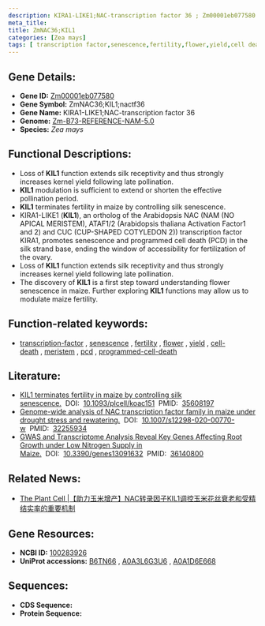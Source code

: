 ```yaml
---
description: KIRA1-LIKE1;NAC-transcription factor 36 ; Zm00001eb077580 ; Zea mays
meta_title:
title: ZmNAC36;KIL1
categories: [Zea mays]
tags: [ transcription factor,senescence,fertility,flower,yield,cell death,meristem,pcd,programmed cell death ]
---
```


## Gene Details:
- **Gene ID:**	[Zm00001eb077580](https://www.maizegdb.org/gene_center/gene/Zm00001eb077580)
- **Gene Symbol:** ZmNAC36;KIL1;nactf36
- **Gene Name:** KIRA1-LIKE1;NAC-transcription factor 36
- **Genome:** [Zm-B73-REFERENCE-NAM-5.0](https://www.maizegdb.org/genome/assembly/Zm-B73-REFERENCE-NAM-5.0)
- **Species:** *Zea mays*

## Functional Descriptions:
   - Loss of **KIL1** function extends silk receptivity and thus strongly increases kernel yield following late pollination.
   - **KIL1** modulation is sufficient to extend or shorten the effective pollination period.
   - **KIL1** terminates fertility in maize by controlling silk senescence.
   - KIRA1-LIKE1 (**KIL1**), an ortholog of the Arabidopsis NAC (NAM (NO APICAL MERISTEM), ATAF1/2 (Arabidopsis thaliana Activation Factor1 and 2) and CUC (CUP-SHAPED COTYLEDON 2)) transcription factor KIRA1, promotes senescence and programmed cell death (PCD) in the silk strand base, ending the window of accessibility for fertilization of the ovary.
   - Loss of **KIL1** function extends silk receptivity and thus strongly increases kernel yield following late pollination.
   - The discovery of **KIL1** is a first step toward understanding flower senescence in maize. Further exploring **KIL1** functions may allow us to modulate maize fertility.

## Function-related keywords:
- [transcription-factor](/tags/transcription-factor/)&nbsp;,&nbsp;[senescence](/tags/senescence/)&nbsp;,&nbsp;[fertility](/tags/fertility/)&nbsp;,&nbsp;[flower](/tags/flower/)&nbsp;,&nbsp;[yield](/tags/yield/)&nbsp;,&nbsp;[cell-death](/tags/cell-death/)&nbsp;,&nbsp;[meristem](/tags/meristem/)&nbsp;,&nbsp;[pcd](/tags/pcd/)&nbsp;,&nbsp;[programmed-cell-death](/tags/programmed-cell-death/)

## Literature:
   - [KIL1 terminates fertility in maize by controlling silk senescence.]( https://academic.oup.com/plcell/article/34/8/2852/6590656?login=true)&nbsp;&nbsp;DOI:&nbsp;&nbsp;[10.1093/plcell/koac151](https://academic.oup.com/plcell/article/34/8/2852/6590656?login=true)&nbsp;&nbsp;PMID:&nbsp;&nbsp;[35608197](https://pubmed.ncbi.nlm.nih.gov/35608197/)
   - [Genome-wide analysis of NAC transcription factor family in maize under drought stress and rewatering.]( https://link.springer.com/article/10.1007/s12298-020-00770-w)&nbsp;&nbsp;DOI:&nbsp;&nbsp;[10.1007/s12298-020-00770-w](https://link.springer.com/article/10.1007/s12298-020-00770-w)&nbsp;&nbsp;PMID:&nbsp;&nbsp;[32255934](https://pubmed.ncbi.nlm.nih.gov/32255934/)
   - [GWAS and Transcriptome Analysis Reveal Key Genes Affecting Root Growth under Low Nitrogen Supply in Maize.]( https://www.mdpi.com/2073-4425/13/9/1632)&nbsp;&nbsp;DOI:&nbsp;&nbsp;[10.3390/genes13091632](https://www.mdpi.com/2073-4425/13/9/1632)&nbsp;&nbsp;PMID:&nbsp;&nbsp;[36140800](https://pubmed.ncbi.nlm.nih.gov/36140800/)

## Related News:
   - [The Plant Cell |【助力玉米增产】NAC转录因子KIL1调控玉米花丝衰老和受精结实率的重要机制](https://mp.weixin.qq.com/s?__biz=Mzg3MDEwNDEyMg==&mid=2247530036&idx=5&sn=d8aec9733deef3ed21b74daab7e316c3&chksm=ce90db61f9e752776231be35e678f33cd4e58916dd33a2849735af96938893f182b6e2a02fff&scene=27#wechat_redirect)

## Gene Resources:
- **NCBI ID:** [100283926](https://www.ncbi.nlm.nih.gov/gene/?term=100283926)
- **UniProt accessions:** [B6TN66](https://www.uniprot.org/uniprotkb/B6TN66/entry)&nbsp;,&nbsp;[A0A3L6G3U6](https://www.uniprot.org/uniprotkb/A0A3L6G3U6/entry)&nbsp;,&nbsp;[A0A1D6E668](https://www.uniprot.org/uniprotkb/A0A1D6E668/entry)



## Sequences:
- **CDS Sequence:**
- **Protein Sequence:**

